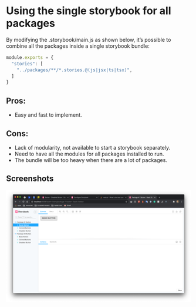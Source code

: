 # Using the single storybook for all packages  

By modifying the .storybook/main.js as shown below, it’s possible to combine all the packages inside a single storybook bundle:

```js
module.exports = {
  "stories": [
    "../packages/**/*.stories.@(js|jsx|ts|tsx)",
  ]
}
```

## Pros:
- Easy and fast to implement.

## Cons:
- Lack of modularity, not available to start a storybook separately.
- Need to have all the modules for all packages installed to run.
- The bundle will be too heavy when there are a lot of packages.

## Screenshots

![](./screenshot.png)
